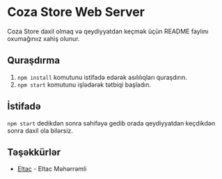 # Coza Store Web Server 

Coza Store daxil olmaq və qeydiyyatdan keçmək üçün README faylını oxumağınıız xahiş olunur.

## Quraşdırma

1. `npm install` komutunu istifadə edərək asılılıqları quraşdırın.
2. `npm start` komutunu işlədərək tətbiqi başladın.

## İstifadə

`npm start` dedikdən sonra səhifəyə gedib orada qeydiyyatdan keçdikdən sonra daxil ola bilərsiz. 

## Təşəkkürlər

- [Eltac](https://github.com/MhrrmliEltac) - Eltac Məhərrəmli
